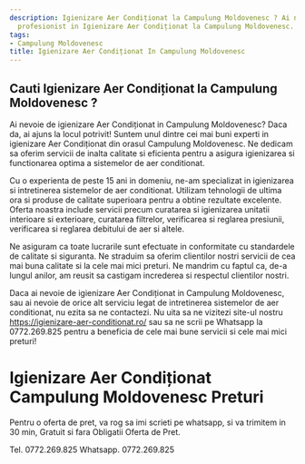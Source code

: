 ```yaml
---
description: Igienizare Aer Condiționat la Campulung Moldovenesc ? Ai nevoie de un
  profesionist in Igienizare Aer Condiționat la Campulung Moldovenesc. tel. 0772.269.825
tags:
- Campulung Moldovenesc
title: Igienizare Aer Condiționat In Campulung Moldovenesc
---
```



## Cauti Igienizare Aer Condiționat la Campulung Moldovenesc ?

Ai nevoie de igienizare Aer Condiționat in Campulung Moldovenesc? Daca da, ai ajuns la locul potrivit! Suntem unul dintre cei mai buni experti in igienizare Aer Condiționat din orasul Campulung Moldovenesc. Ne dedicam sa oferim servicii de inalta calitate si eficienta pentru a asigura igienizarea si functionarea optima a sistemelor de aer conditionat.

Cu o experienta de peste 15 ani in domeniu, ne-am specializat in igienizarea si intretinerea sistemelor de aer conditionat. Utilizam tehnologii de ultima ora si produse de calitate superioara pentru a obtine rezultate excelente. Oferta noastra include servicii precum curatarea si igienizarea unitatii interioare si exterioare, curatarea filtrelor, verificarea si reglarea presiunii, verificarea si reglarea debitului de aer si altele.

Ne asiguram ca toate lucrarile sunt efectuate in conformitate cu standardele de calitate si siguranta. Ne straduim sa oferim clientilor nostri servicii de cea mai buna calitate si la cele mai mici preturi. Ne mandrim cu faptul ca, de-a lungul anilor, am reusit sa castigam increderea si respectul clientilor nostri.

Daca ai nevoie de igienizare Aer Condiționat in Campulung Moldovenesc, sau ai nevoie de orice alt serviciu legat de intretinerea sistemelor de aer conditionat, nu ezita sa ne contactezi. Nu uita sa ne vizitezi site-ul nostru https://igienizare-aer-conditionat.ro/ sau sa ne scrii pe Whatsapp la 0772.269.825 pentru a beneficia de cele mai bune servicii si cele mai mici preturi!

# Igienizare Aer Condiționat Campulung Moldovenesc Preturi
Pentru o oferta de pret, va rog sa imi scrieti pe whatsapp, si va trimitem in 30 min, Gratuit si fara Obligatii Oferta de Pret.

Tel. 0772.269.825
Whatsapp. 0772.269.825
